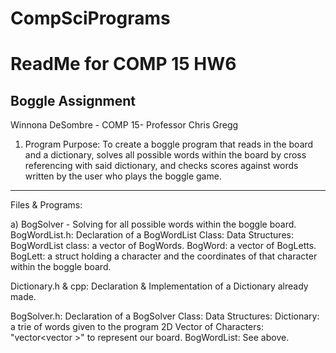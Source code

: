 # CompSciPrograms
                                     
# ReadMe for COMP 15 HW6
## Boggle Assignment
Winnona DeSombre - COMP 15- Professor Chris Gregg

1.  Program Purpose: To create a boggle program that reads in the board and 
   a dictionary, solves all possible words within the board
   by cross referencing with said dictionary, and checks scores
   against words written by the user who plays the boggle game.

----------------------------------------------------------------------------

Files & Programs:

 a) BogSolver - Solving for all possible words within the boggle board.
   BogWordList.h: Declaration of a BogWordList Class:
               Data Structures:
                    BogWordList class: a vector of BogWords.
                    BogWord: a vector of BogLetts.
                    BogLett: a struct holding a character and the coordinates
                            of that character within the boggle board.

  Dictionary.h & cpp: Declaration & Implementation of a Dictionary already made.
  
  BogSolver.h: Declaration of a BogSolver Class:
                Data Structures:
                  Dictionary: a trie of words given to the program
                  2D Vector of Characters: "vector<vector<char> >" to represent
                  our board.
                  BogWordList: See above.


